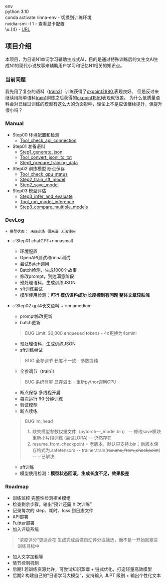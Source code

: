 env  
python 3.10  
conda activate rinna-env - 切换到训练环境  
nvidia-smi -l 1 - 查看显卡配置  
\\u.{4} - [URL](https://blog.cloudnative.co.jp/23733/)

## 项目介绍
本项目，为日语N1单词学习辅助生成式AI，目的是通过特殊训练后的文生文AI生成N1的现代小说故事来辅助用户学习和记忆N1相关的知识点。

### 当前问题
我先用了复杂的语料（[train2](output/train2/train_data_with_prompt.jsonl)）训练获得了[ckpoint2880](sft-model-n1/medium/checkpoint-2880),表现良好。
但是反过来继续用简单语料[train1](output/train1/train_data_with_prompt.jsonl)训练之后获得的[ckpoint1550](sft-model-n1/medium/checkpoint-1500)表现就很差。
为什么低质量语料会对已经过训练的模型有这么大的负面影响，理论上不是应该继续提升，但提升很小吗？

### Manual
+ Step00 环境配置和检测
    + [Tool_check_api_connection](Script/Tool_check_api_connection.py)
+ Step01 准备语料
    + [Step1_generate_json](Script/Step1_generate_json.py)
    + [Tool_convert_jsonl_to_txt](Script/Tool_convert_jsonl_to_txt.mjs)
    + [Step1_prepare_training_data](Script/Step1_prepare_training_data.py)
+ Step02 训练模型 断点保存
    + [Tool_check_gpu_status](Script/Tool_check_gpu_status.py)
    + [Step2_train_sft_model](Script/Step2_train_sft_model.py)
    + [Step2_save_model](Script/Step2_save_model.py)
+ Step03 模型评估
    + [Step3_infer_and_evaluate](Script/Step3_infer_and_evaluate.py)
    + [Tool_run_model_inference](Script/Tool_run_model_inference.py)
    + [Step3_compare_multiple_models](Script/Step3_compare_multiple_models.py)

### DevLog
    + 模型状态： 未经训练 很离谱 无法使用
+ ✅Step01  chatGPT+rinnasmall
    + 环境配置
    + OpenAPI测试和rinna测试
    + 尝试Batch调用
    + Batch检测，生成1000个故事
    + 修改prompt，到达满意阶段
    + 预处理语料，生成训练JSON
    + sft训练尝试
    + 模型使用检测：**可行 模仿语料成功 长度控制有问题 整体文章较肤浅**

+ ✅Step02  gpt4长文语料 + rinnamedium
    + prompt修改更新
    + batch更新 
    >BUG Limit: 90,000 enqueued tokens - 4o更换为4omini
    + 预处理语料，生成训练JSON
    + sft训练尝试
    > BUG 全参调节 长度不一致 - 参数提纯
    + 全参调节（train1）
    > BUG 系统蓝屏 显存溢出 - 重新pythor调用GPU
    + 断点保存 多线程开启
    + 每次运行 90 分钟训练 
    + 验证模型
    + 断点续练
    > BUG lm_head
    > 1. 缺失模型参数权重文件（pytorch—_model.bin）
    > -- 修改save模块 重新小片段训练 (尝试LORA) 
    > -- 仍然存在
    > 2. resume_from_checkpoint = 老版本，默认只支持.bin；新版本保存格式为.safetensors
    > -- trainer.train(~~resume_from_checkpoint~~)
    > -- ✅已解决
    + sft训练
    + 模型使用检测：**模型状态回滚，生成长度不足，效果极差**

### Roadmap
+ 训练监控 完整性检测相关模组
+ 检查剩余步骤，输出“预计还需 X 次训练” 
+ 记录每次的 step、耗时、loss 到日志文件
+ API部署
+ Fultter部署
+ 加入评级系统
> “浓度评分”更适合在 生成完成后做自动评分或筛选，而不是一开始就塞进训练目标中
+ 加入文字加粗等
+ 情节控制机制
+ 后期1 若训练资源允许，可尝试知识蒸馏 + 链式优化，打造轻量高效模型
+ 后期2 构建自己的“日语学习大模型”，支持输入 JLPT 级别 + 输出个性化文本
